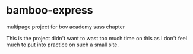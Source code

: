 # bamboo-express
multipage project for bov academy sass chapter


This is the project didn't want to wast too much time on this as I don't feel much to put into practice on such a small site.
